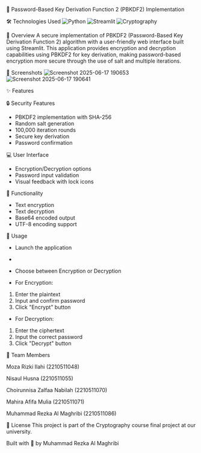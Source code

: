 🔐 Password-Based Key Derivation Function 2 (PBKDF2) Implementation

🛠️ Technologies Used
<img alt="Python" src="https://img.shields.io/badge/Python-3776AB?style=for-the-badge&logo=python&logoColor=white"> <img alt="Streamlit" src="https://img.shields.io/badge/Streamlit-FF4B4B?style=for-the-badge&logo=streamlit&logoColor=white"> <img alt="Cryptography" src="https://img.shields.io/badge/Cryptography-000000?style=for-the-badge&logo=encrypted&logoColor=white">

🌟 Overview
A secure implementation of PBKDF2 (Password-Based Key Derivation Function 2) algorithm with a user-friendly web interface built using Streamlit. This application provides encryption and decryption capabilities using PBKDF2 for key derivation, making password-based encryption more secure through the use of salt and multiple iterations.

🎥 Screenshots
![Screenshot 2025-06-17 190653](https://github.com/user-attachments/assets/ef8d95a1-b410-4115-8e49-3162cff8daa3)
![Screenshot 2025-06-17 190641](https://github.com/user-attachments/assets/919f80b8-bd65-477c-b893-7a83c9fe2839)

✨ Features

🔒 Security Features

- PBKDF2 implementation with SHA-256
- Random salt generation
- 100,000 iteration rounds
- Secure key derivation
- Password confirmation

💻 User Interface

- Encryption/Decryption options
- Password input validation
- Visual feedback with lock icons

🔄 Functionality

- Text encryption
- Text decryption
- Base64 encoded output
- UTF-8 encoding support
  

🚀 Usage

- Launch the application
- 
- Choose between Encryption or Decryption
  
- For Encryption:
1. Enter the plaintext
2. Input and confirm password
3. Click "Encrypt" button
 
- For Decryption:
1. Enter the ciphertext
2. Input the correct password
3. Click "Decrypt" button
   
👥 Team Members

Moza Rizki Ilahi (2210511048)

Nisaul Husna (2210511055)

Choirunnisa Zalfaa Nabilah (2210511070)

Mahira Afifa Mulia (2210511071)

Muhammad Rezka Al Maghribi (2210511086)

📝 License
This project is part of the Cryptography course final project at our university.

Built with 🔐 by Muhammad Rezka Al Maghribi
